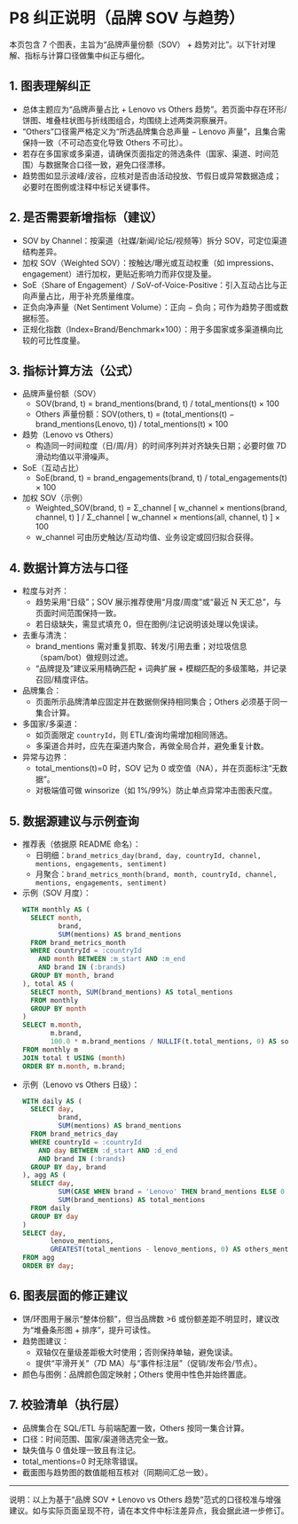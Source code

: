# P8 纠正说明（品牌 SOV 与趋势）

本页包含 7 个图表，主旨为“品牌声量份额（SOV） + 趋势对比”。以下针对理解、指标与计算口径做集中纠正与细化。

## 1. 图表理解纠正
- 总体主题应为“品牌声量占比 + Lenovo vs Others 趋势”。若页面中存在环形/饼图、堆叠柱状图与折线图组合，均围绕上述两类洞察展开。
- “Others”口径需严格定义为“所选品牌集合总声量 − Lenovo 声量”，且集合需保持一致（不可动态变化导致 Others 不可比）。
- 若存在多国家或多渠道，请确保页面指定的筛选条件（国家、渠道、时间范围）与数据聚合口径一致，避免口径漂移。
- 趋势图如显示波峰/波谷，应核对是否由活动投放、节假日或异常数据造成；必要时在图例或注释中标记关键事件。

## 2. 是否需要新增指标（建议）
- SOV by Channel：按渠道（社媒/新闻/论坛/视频等）拆分 SOV，可定位渠道结构差异。
- 加权 SOV（Weighted SOV）：按触达/曝光或互动权重（如 impressions、engagement）进行加权，更贴近影响力而非仅提及量。
- SoE（Share of Engagement）/ SoV-of-Voice-Positive：引入互动占比与正向声量占比，用于补充质量维度。
- 正负向净声量（Net Sentiment Volume）：正向 − 负向；可作为趋势子图或数据标签。
- 正规化指数（Index=Brand/Benchmark×100）：用于多国家或多渠道横向比较的可比性度量。

## 3. 指标计算方法（公式）
- 品牌声量份额（SOV）
  - SOV(brand, t) = brand_mentions(brand, t) / total_mentions(t) × 100
  - Others 声量份额：SOV(others, t) = (total_mentions(t) − brand_mentions(Lenovo, t)) / total_mentions(t) × 100
- 趋势（Lenovo vs Others）
  - 构造同一时间粒度（日/周/月）的时间序列并对齐缺失日期；必要时做 7D 滑动均值以平滑噪声。
- SoE（互动占比）
  - SoE(brand, t) = brand_engagements(brand, t) / total_engagements(t) × 100
- 加权 SOV（示例）
  - Weighted_SOV(brand, t) = Σ_channel [ w_channel × mentions(brand, channel, t) ] / Σ_channel [ w_channel × mentions(all, channel, t) ] × 100
  - w_channel 可由历史触达/互动均值、业务设定或回归拟合获得。

## 4. 数据计算方法与口径
- 粒度与对齐：
  - 趋势采用“日级”；SOV 展示推荐使用“月度/周度”或“最近 N 天汇总”，与页面时间范围保持一致。
  - 若日级缺失，需显式填充 0，但在图例/注记说明该处理以免误读。
- 去重与清洗：
  - brand_mentions 需对重复抓取、转发/引用去重；对垃圾信息（spam/bot）做规则过滤。
  - “品牌提及”建议采用精确匹配 + 词典扩展 + 模糊匹配的多级策略，并记录召回/精度评估。
- 品牌集合：
  - 页面所示品牌清单应固定并在数据侧保持相同集合；Others 必须基于同一集合计算。
- 多国家/多渠道：
  - 如页面限定 `countryId`，则 ETL/查询均需增加相同筛选。
  - 多渠道合并时，应先在渠道内聚合，再做全局合并，避免重复计数。
- 异常与边界：
  - total_mentions(t)=0 时，SOV 记为 0 或空值（NA），并在页面标注“无数据”。
  - 对极端值可做 winsorize（如 1%/99%）防止单点异常冲击图表尺度。

## 5. 数据源建议与示例查询
- 推荐表（依据原 README 命名）：
  - 日明细：`brand_metrics_day(brand, day, countryId, channel, mentions, engagements, sentiment)`
  - 月聚合：`brand_metrics_month(brand, month, countryId, channel, mentions, engagements, sentiment)`
- 示例（SOV 月度）：
  ```sql
  WITH monthly AS (
    SELECT month,
           brand,
           SUM(mentions) AS brand_mentions
    FROM brand_metrics_month
    WHERE countryId = :countryId
      AND month BETWEEN :m_start AND :m_end
      AND brand IN (:brands)
    GROUP BY month, brand
  ), total AS (
    SELECT month, SUM(brand_mentions) AS total_mentions
    FROM monthly
    GROUP BY month
  )
  SELECT m.month,
         m.brand,
         100.0 * m.brand_mentions / NULLIF(t.total_mentions, 0) AS sov
  FROM monthly m
  JOIN total t USING (month)
  ORDER BY m.month, m.brand;
  ```
- 示例（Lenovo vs Others 日级）：
  ```sql
  WITH daily AS (
    SELECT day,
           brand,
           SUM(mentions) AS brand_mentions
    FROM brand_metrics_day
    WHERE countryId = :countryId
      AND day BETWEEN :d_start AND :d_end
      AND brand IN (:brands)
    GROUP BY day, brand
  ), agg AS (
    SELECT day,
           SUM(CASE WHEN brand = 'Lenovo' THEN brand_mentions ELSE 0 END) AS lenovo_mentions,
           SUM(brand_mentions) AS total_mentions
    FROM daily
    GROUP BY day
  )
  SELECT day,
         lenovo_mentions,
         GREATEST(total_mentions - lenovo_mentions, 0) AS others_mentions
  FROM agg
  ORDER BY day;
  ```

## 6. 图表层面的修正建议
- 饼/环图用于展示“整体份额”，但当品牌数 >6 或份额差距不明显时，建议改为“堆叠条形图 + 排序”，提升可读性。
- 趋势图建议：
  - 双轴仅在量级差距极大时使用；否则保持单轴，避免误读。
  - 提供“平滑开关”（7D MA）与“事件标注层”（促销/发布会/节点）。
- 颜色与图例：品牌颜色固定映射；Others 使用中性色并始终置底。

## 7. 校验清单（执行层）
- 品牌集合在 SQL/ETL 与前端配置一致，Others 按同一集合计算。
- 口径：时间范围、国家/渠道筛选完全一致。
- 缺失值与 0 值处理一致且有注记。
- total_mentions=0 时无除零错误。
- 截面图与趋势图的数值能相互核对（同期间汇总一致）。

---
说明：以上为基于“品牌 SOV + Lenovo vs Others 趋势”范式的口径校准与增强建议。如与实际页面呈现不符，请在本文件中标注差异点，我会据此进一步修订。